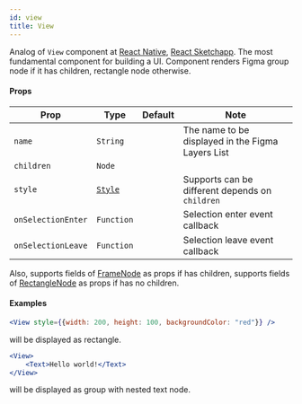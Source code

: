 ```yaml
---
id: view
title: View
---
```


Analog of `View` component at [React Native](https://facebook.github.io/react-native/docs/view), [React Sketchapp](http://airbnb.io/react-sketchapp/docs/API.html#view).
The most fundamental component for building a UI. 
Component renders Figma group node if it has children, rectangle node otherwise.

#### Props

| Prop       | Type     | Default | Note                                              |
| ---------- | -------- | ------- | ------------------------------------------------- |
| `name`     | `String` |         | The name to be displayed in the Figma Layers List |
| `children` | `Node`   |         |                                                   |
| `style`    | [`Style`](/docs/styling)   |         | Supports can be different depends on `children`     |
| `onSelectionEnter` | `Function` |  | Selection enter event callback  |
| `onSelectionLeave` | `Function` |  | Selection leave event callback  |

Also, supports fields of [FrameNode](https://www.figma.com/plugin-docs/api/FrameNode/) as props if has children, 
supports fields of [RectangleNode](https://www.figma.com/plugin-docs/api/RectangleNode/) as props if has no children.

#### Examples

```jsx
<View style={{width: 200, height: 100, backgroundColor: "red"}} />
```

will be displayed as rectangle. 

```jsx
<View>
    <Text>Hello world!</Text>
</View>
```

will be displayed as group with nested text node. 
